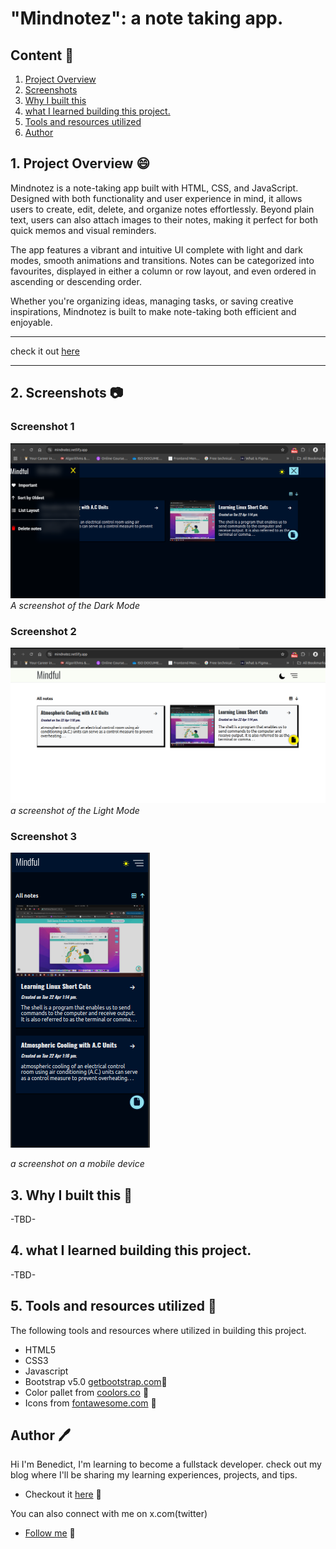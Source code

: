 # "Mindnotez": a note taking app.

## Content :link:

1. [Project Overview](#1-project-overview-😄)
2. [Screenshots](#2-screenshots-📷)
3. [Why I built this](#3-why-i-built-this-❓)
4. [what I learned building this project.](#4-what-i-learned-while-building-this-project)
5. [Tools and resources utilized](#6-tools-and-resources-utilized-🔧)
6. [Author](#7-author-🖊️)


## 1. Project Overview :smile:
Mindnotez is a note-taking app built with HTML, CSS, and JavaScript. Designed with both functionality and user experience in mind, it allows users to create, edit, delete, and organize notes effortlessly. Beyond plain text, users can also attach images to their notes, making it perfect for both quick memos and visual reminders.

The app features a vibrant and intuitive UI complete with light and dark modes, smooth animations and transitions. Notes can be categorized into favourites, displayed in either a column or row layout, and even ordered in ascending or descending order.

Whether you're organizing ideas, managing tasks, or saving creative inspirations, Mindnotez is built to make note-taking both efficient and enjoyable.

***
check it out [here](https://mindnotez.netlify.app/)
***

## 2. Screenshots :camera:
### Screenshot 1
![Hero section](/assets/img/project-imgs/Screenshot%20from%202025-04-22%2001-18-20.png)
*A screenshot of the Dark Mode*


### Screenshot 2
![Product Cards](/assets/img/project-imgs/Screenshot%20from%202025-04-22%2001-17-35.png)
*a screenshot of the Light Mode*

### Screenshot 3
![On mobile](/assets/img/project-imgs/Screenshot%20from%202025-04-22%2001-19-56.png)

*a screenshot on a mobile device*

## 3. Why I built this :hammer:
-TBD-


## 4. what I learned building this project.
-TBD-

## 5. Tools and resources utilized :wrench:
The following tools and resources where utilized in building this project.
- HTML5
- CSS3
- Javascript
- Bootstrap v5.0 [getbootstrap.com](https://getbootstrap.com/docs/4.6/getting-started/introduction/):link:
- Color pallet from [coolors.co](https://coolors.co) :link:
- Icons from [fontawesome.com](https://fontawesome.com/) :link:


## Author :pen:
Hi I'm Benedict, I'm learning to become a fullstack developer. check out my blog where I'll be sharing my learning experiences, projects, and tips. 
- Checkout it [here](https://benneythedev.hashnode.dev/) :link: 

You can also connect with me on x.com(twitter)
- [Follow me](https://www.x.com/CodewithNtaji) :link: 
